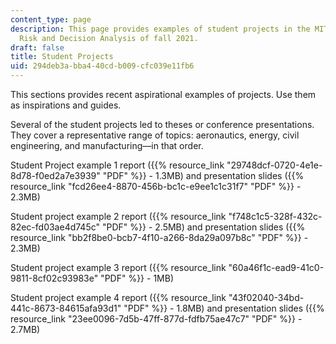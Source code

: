 ```yaml
---
content_type: page
description: This page provides examples of student projects in the MIT course IDS.333
  Risk and Decision Analysis of fall 2021.
draft: false
title: Student Projects
uid: 294deb3a-bba4-40cd-b009-cfc039e11fb6
---
```

This sections provides recent aspirational examples of projects. Use them as inspirations and guides.

Several of the student projects led to theses or conference presentations. They cover a representative range of topics: aeronautics, energy, civil engineering, and manufacturing—in that order.

Student Project example 1 report ({{% resource_link "29748dcf-0720-4e1e-8d78-f0ed2a7e3939" "PDF" %}} - 1.3MB) and presentation slides ({{% resource_link "fcd26ee4-8870-456b-bc1c-e9ee1c1c31f7" "PDF" %}} - 2.3MB) 

Student project example 2 report ({{% resource_link "f748c1c5-328f-432c-82ec-fd03ae4d745c" "PDF" %}} - 2.5MB) and presentation slides ({{% resource_link "bb2f8be0-bcb7-4f10-a266-8da29a097b8c" "PDF" %}} - 2.3MB)

Student project example 3 report ({{% resource_link "60a46f1c-ead9-41c0-9811-8cf02c93983e" "PDF" %}} - 1MB)

Student project example 4 report ({{% resource_link "43f02040-34bd-441c-8673-84615afa93d1" "PDF" %}} - 1.8MB) and presentation slides ({{% resource_link "23ee0096-7d5b-47ff-877d-fdfb75ae47c7" "PDF" %}} - 2.7MB)